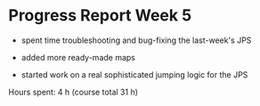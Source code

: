 # Progress Report Week 5

- spent time troubleshooting and bug-fixing the last-week's JPS

- added more ready-made maps

- started work on a real sophisticated jumping logic for the JPS

Hours spent: 4 h (course total 31 h)
